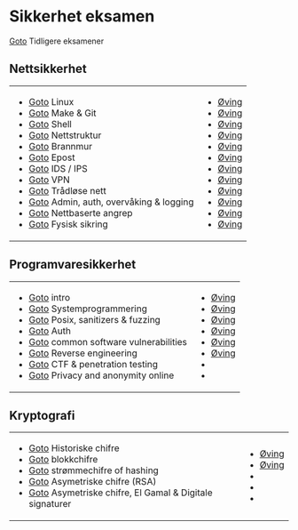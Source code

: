 # Sikkerhet eksamen

<a href="./prev/common.md">Goto</a> Tidligere eksamener 

## Nettsikkerhet

<table>
<td>

- <a href="./nett/linux.md"         >Goto</a> Linux
- <a href="./nett/make_&_git.md"    >Goto</a> Make & Git
- <a href="./nett/shell.md"         >Goto</a> Shell
- <a href="./nett/nettstruktur.md"  >Goto</a> Nettstruktur
- <a href="./nett/brannmur.md"      >Goto</a> Brannmur
- <a href="./nett/epost.md"         >Goto</a> Epost
- <a href="./nett/ids.md"           >Goto</a> IDS / IPS
- <a href="./nett/vpn.md"           >Goto</a> VPN
- <a href="./nett/wifi.md"          >Goto</a> Trådløse nett
- <a href="./nett/admin.md"         >Goto</a> Admin, auth, overvåking & logging
- <a href="./nett/nettangrep.md"    >Goto</a> Nettbaserte angrep
- <a href="./nett/fysisk.md"        >Goto</a> Fysisk sikring

</td>
<td>

- <a href="../ovinger/oving01 - basics"                 >Øving</a>  
- <a href="../ovinger/oving03 - patch"                  >Øving</a>  
- <a href="../ovinger/oving05 - shell script"           >Øving</a>  
- <a href="../ovinger/oving07 - vlan/Øving7.pdf"        >Øving</a>  
- <a href="../ovinger/oving09 - firewall/Øving 9.pdf"   >Øving</a>  
- <a href="../ovinger/oving11 - mail"                   >Øving</a>  
- <a href="../ovinger/oving13 - tripwire"               >Øving</a>  
- <a href="../ovinger/oving15 - vpn"                    >Øving</a>  
- <a href="../ovinger/oving17 - wifi"                   >Øving</a>  
- <a href="../ovinger/oving19 - snmp"                   >Øving</a>  
- <a href="../ovinger/oving21 - game exploit"           >Øving</a>  
- <a href="../ovinger/oving23 - case"                   >Øving</a>  

</td>
</table>

## Programvaresikkerhet

<table>
<td>

- <a href="./program/intro.md"              >Goto</a> intro
- <a href="./program/system.md"             >Goto</a> Systemprogrammering
- <a href="./program/posix.md"              >Goto</a> Posix, sanitizers & fuzzing
- <a href="./program/auth.md"               >Goto</a> Auth
- <a href="./program/commonsoftwarevuls.md" >Goto</a> common software vulnerabilities
- <a href="./program/reverseengineering.md" >Goto</a> Reverse engineering
- <a href="./program/ctf.md"                >Goto</a> CTF & penetration testing
- <a href="./program/privacy.md"            >Goto</a> Privacy and anonymity online

</td>
<td>

- <a href="../ovinger/oving02 - bug/notes.txt"       >Øving</a>  
- <a href="../ovinger/oving04 - low level code"      >Øving</a>  
- <a href="../ovinger/oving06 - fuzzing"             >Øving</a>  
- <a href="../ovinger/oving08 - authentication"      >Øving</a>  
- <a href="../ovinger/oving10 - ghidra & ctf"        >Øving</a>  
- <a href="../ovinger/oving12 - ghidra & ctf 2"      >Øving</a>  
- &nbsp;
- &nbsp;

</td>
</table>

## Kryptografi

<table>
<td>

- <a href="./krypto/<file>.md"      >Goto</a> Historiske chifre
- <a href="./krypto/<file>.md"      >Goto</a> blokkchifre
- <a href="./krypto/<file>.md"      >Goto</a> strømmechifre of hashing
- <a href="./krypto/<file>.md"      >Goto</a> Asymetriske chifre (RSA)
- <a href="./krypto/<file>.md"      >Goto</a> Asymetriske chifre, El Gamal & Digitale signaturer

</td>
<td>

- <a href="../ovinger/oving14 - crypto intro"           >Øving</a>  
- <a href="../ovinger/oving16 - crypto"                 >Øving</a>  
- &nbsp;
- &nbsp;
- &nbsp;

</td>
</table>